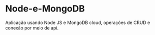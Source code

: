 # Node-e-MongoDB
Aplicação usando Node JS e MongoDB cloud, operações de CRUD e conexão por meio de api.
